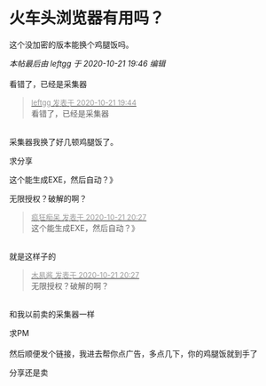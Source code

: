 # 火车头浏览器有用吗？


<img id="aimg_YA1OZ" onclick="zoom(this, this.src, 0, 0, 0)" class="zoom" src="https://i.loli.net/2020/10/21/xN8snqyCWoJGMLa.png" onmouseover="img_onmouseoverfunc(this)" onload="thumbImg(this)" border="0" alt="" /><br />
这个没加密的版本能换个鸡腿饭吗。

<i class="pstatus"> 本帖最后由 leftgg 于 2020-10-21 19:46 编辑 </i><br />
<br />
看错了，已经是采集器<img src="static/image/smiley/default/sad.gif" smilieid="2" border="0" alt="" /> 

<div class="quote"><blockquote><font size="2"><a href="https://www.hostloc.com/forum.php?mod=redirect&amp;goto=findpost&amp;pid=9332995&amp;ptid=756905" target="_blank"><font color="#999999">leftgg 发表于 2020-10-21 19:44</font></a></font><br />
看错了，已经是采集器</blockquote></div><br />
采集器我换了好几顿鸡腿饭了。

求分享

这个能生成EXE，然后自动？》

无限授权？破解的啊？

<div class="quote"><blockquote><font size="2"><a href="https://www.hostloc.com/forum.php?mod=redirect&amp;goto=findpost&amp;pid=9333170&amp;ptid=756905" target="_blank"><font color="#999999">疯狂痴呆 发表于 2020-10-21 20:27</font></a></font><br />
这个能生成EXE，然后自动？》</blockquote></div><br />
就是这样子的

<div class="quote"><blockquote><font size="2"><a href="https://www.hostloc.com/forum.php?mod=redirect&amp;goto=findpost&amp;pid=9333172&amp;ptid=756905" target="_blank"><font color="#999999">木易酱 发表于 2020-10-21 20:27</font></a></font><br />
无限授权？破解的啊？</blockquote></div><br />
和我以前卖的采集器一样

求PM<br />
<br />
然后顺便发个链接，我进去帮你点广告，多点几下，你的鸡腿饭就到手了

分享还是卖
